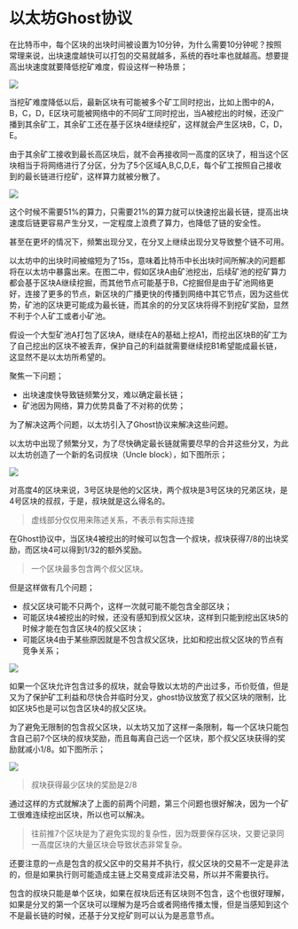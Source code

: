 # 以太坊Ghost协议

在比特币中，每个区块的出块时间被设置为10分钟，为什么需要10分钟呢？按照常理来说，出块速度越快可以打包的交易就越多，系统的吞吐率也就越高。想要提高出块速度就要降低挖矿难度，假设这样一种场景；

![](https://github.com/Ice-Storm/structure-and-interpretation-of-blockchain/blob/master/img/chapter_7/6_4.png?raw=true)

当挖矿难度降低以后，最新区块有可能被多个矿工同时挖出，比如上图中的A，B，C，D，E区块可能被网络中的不同矿工同时挖出，当A被挖出的时候，还没广播到其余矿工，其余矿工还在基于区块4继续挖矿，这样就会产生区块B，C，D，E。

由于其余矿工接收到最长高区块后，就不会再接收同一高度的区块了，相当这个区块相当于将网络进行了分区，分为了5个区域A,B,C,D,E，每个矿工按照自己接收到的最长链进行挖矿，这样算力就被分散了。

![](https://github.com/Ice-Storm/structure-and-interpretation-of-blockchain/blob/master/img/chapter_7/6_5.png?raw=true)

这个时候不需要51%的算力，只需要21%的算力就可以快速挖出最长链，提高出块速度后链更容易产生分叉，一定程度上浪费了算力，也降低了链的安全性。

甚至在更坏的情况下，频繁出现分叉，在分叉上继续出现分叉导致整个链不可用。

以太坊中的出块时间被缩短为了15s，意味着比特币中长出块时间所解决的问题都将在以太坊中暴露出来。在图二中，假如区块A由矿池挖出，后续矿池的挖矿算力都会基于区块A继续挖掘，而其他节点可能基于B，C挖掘但是由于矿池网络更好，连接了更多的节点，新区块的广播更快的传播到网络中其它节点，因为这些优势，矿池的区块更可能成为最长链，而其余的的分叉区块将得不到挖矿奖励，显然不利于个人矿工或者小矿池。

假设一个大型矿池A打包了区块A，继续在A的基础上挖A1，而挖出区块B的矿工为了自己挖出的区块不被丢弃，保护自己的利益就需要继续挖B1希望能成最长链，这显然不是以太坊所希望的。

聚焦一下问题；

- 出块速度快导致链频繁分叉，难以确定最长链；
- 矿池因为网络，算力优势具备了不对称的优势；

为了解决这两个问题，以太坊引入了Ghost协议来解决这些问题。

以太坊中出现了频繁分叉，为了尽快确定最长链就需要尽早的合并这些分叉，为此以太坊创造了一个新的名词叔块（Uncle block），如下图所示；

![](https://github.com/Ice-Storm/structure-and-interpretation-of-blockchain/blob/master/img/chapter_7/6_6.png?raw=true)

对高度4的区块来说，3号区块是他的父区块，两个叔块是3号区块的兄弟区块，是4号区块的叔叔，于是，叔块就是这么得名的。
> 虚线部分仅仅用来陈述关系，不表示有实际连接

在Ghost协议中，当区块4被挖出的时候可以包含一个叔块，叔块获得7/8的出块奖励，而区块4可以得到1/32的额外奖励。
> 一个区块最多包含两个叔父区块。

但是这样做有几个问题；

- 叔父区块可能不只两个，这样一次就可能不能包含全部区块；
- 可能区块4被挖出的时候，还没有感知到叔父区块，这样到只能到挖出区块5的时候才能在包含区块4的叔父区块；
- 可能区块4由于某些原因就是不包含叔父区块，比如和挖出叔父区块的节点有竞争关系；

![](https://github.com/Ice-Storm/structure-and-interpretation-of-blockchain/blob/master/img/chapter_7/6_7.png?raw=true)

如果一个区块允许包含过多的叔块，就会导致以太坊的产出过多，币价贬值，但是又为了保护矿工利益和尽快合并临时分叉，ghost协议放宽了叔父区块的限制，比如区块5也是可以包含区块4的叔父区块。

为了避免无限制的包含叔父区块，以太坊又加了这样一条限制，每一个区块只能包含自己前7个区块的叔块奖励，而且每离自己远一个区块，那个叔父区块获得的奖励就减小1/8。如下图所示；

![](https://github.com/Ice-Storm/structure-and-interpretation-of-blockchain/blob/master/img/chapter_7/6_8.png?raw=true)

> 叔块获得最少区块的奖励是2/8

通过这样的方式就解决了上面的前两个问题，第三个问题也很好解决，因为一个矿工很难连续挖出区块，所以也可以解决。

> 往前推7个区块是为了避免实现的复杂性，因为既要保存区块，又要记录同一高度区块的大量区块会导致状态非常复杂。

还要注意的一点是包含的叔父区中的交易并不执行，叔父区块的交易不一定是非法的，但是如果执行则可能造成主链上交易变成非法交易，所以并不需要执行。

包含的叔块只能是单个区块，如果在叔块后还有区块则不包含，这个也很好理解，如果是分叉的第一个区块可以理解为是巧合或者网络传播太慢，但是当感知到这个不是最长链的时候，还基于分叉挖矿则可以认为是恶意节点。

